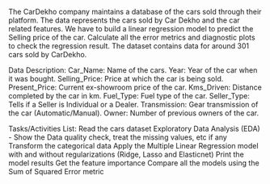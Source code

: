 The CarDekho company maintains a database of the cars sold through their platform. The data represents the cars sold by Car Dekho and the car related features. We have to build a linear regression model to predict the Selling price of the car. Calculate all the error metrics and diagnostic plots to check the regression result. The dataset contains data for around 301 cars sold by CarDekho.
 
Data Description:
Car_Name: Name of the cars.
Year: Year of the car when it was bought.
Selling_Price: Price at which the car is being sold.
Present_Price: Current ex-showroom price of the car.
Kms_Driven: Distance completed by the car in km.
Fuel_Type: Fuel type of the car.
Seller_Type: Tells if a Seller is Individual or a Dealer.
Transmission: Gear transmission of the car (Automatic/Manual).
Owner: Number of previous owners of the car.

Tasks/Activities List:
Read the cars dataset
Exploratory Data Analysis (EDA) - Show the Data quality check, treat the missing values, etc if any
Transform the categorical data
Apply the Multiple Linear Regression model with and without regularizations (Ridge, Lasso and Elasticnet)
Print the model results
Get the feature importance
Compare all the models using the Sum of Squared Error metric
